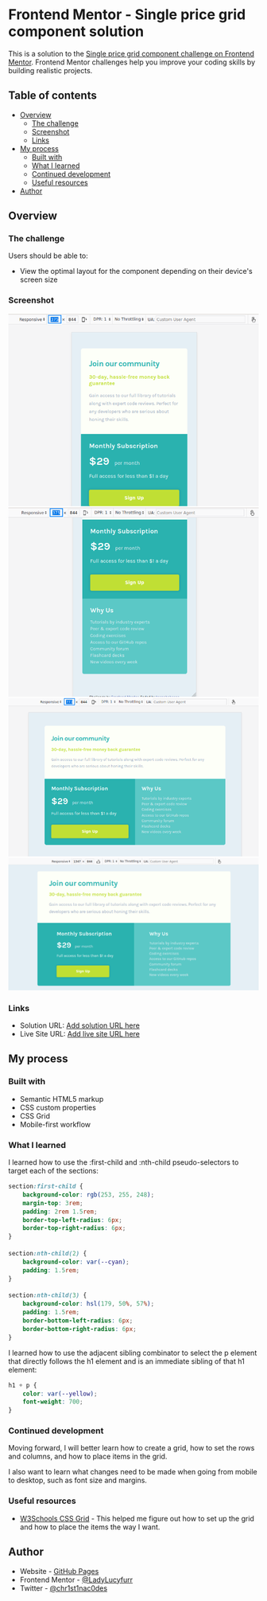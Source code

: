 # Frontend Mentor - Single price grid component solution

This is a solution to the [Single price grid component challenge on Frontend Mentor](https://www.frontendmentor.io/challenges/single-price-grid-component-5ce41129d0ff452fec5abbbc). Frontend Mentor challenges help you improve your coding skills by building realistic projects. 

## Table of contents

- [Overview](#overview)
  - [The challenge](#the-challenge)
  - [Screenshot](#screenshot)
  - [Links](#links)
- [My process](#my-process)
  - [Built with](#built-with)
  - [What I learned](#what-i-learned)
  - [Continued development](#continued-development)
  - [Useful resources](#useful-resources)
- [Author](#author)

## Overview

### The challenge

Users should be able to:

- View the optimal layout for the component depending on their device's screen size

### Screenshot

![Mobile 1 of 2](./screenshots/price-grid-mobile1of2.png)
![Mobile 2 of 2](./screenshots/price-grid-mobile2of2.png)
![768px](./screenshots/price-grid-768.png)
![Desktop](./screenshots/price-grid-desktop.png)

### Links

- Solution URL: [Add solution URL here](https://your-solution-url.com)
- Live Site URL: [Add live site URL here](https://your-live-site-url.com)

## My process

### Built with

- Semantic HTML5 markup
- CSS custom properties
- CSS Grid
- Mobile-first workflow

### What I learned

I learned how to use the :first-child and :nth-child pseudo-selectors to target each of the sections:


```css
section:first-child {
    background-color: rgb(253, 255, 248);
    margin-top: 3rem;
    padding: 2rem 1.5rem;
    border-top-left-radius: 6px;
    border-top-right-radius: 6px;
}

section:nth-child(2) {
    background-color: var(--cyan);
    padding: 1.5rem;
}

section:nth-child(3) {
    background-color: hsl(179, 50%, 57%);
    padding: 1.5rem;
    border-bottom-left-radius: 6px;
    border-bottom-right-radius: 6px;
}
```

I learned how to use the adjacent sibling combinator to select the p element that directly follows the h1 element and is an immediate sibling of that h1 element:

```css
h1 + p {
    color: var(--yellow);
    font-weight: 700;
}
```

### Continued development

Moving forward, I will better learn how to create a grid, how to set the rows and columns, and how to place items in the grid.

I also want to learn what changes need to be made when going from mobile to desktop, such as font size and margins.

### Useful resources

- [W3Schools CSS Grid](https://www.w3schools.com/css/css_grid.asp) - This helped me figure out how to set up the grid and how to place the items the way I want.

## Author

- Website - [GitHub Pages](https://github.io/teenabobeena)
- Frontend Mentor - [@LadyLucyfurr](https://www.frontendmentor.io/profile/LadyLucyfurr)
- Twitter - [@chr1st1nac0des](https://www.twitter.com/chr1st1nac0des)